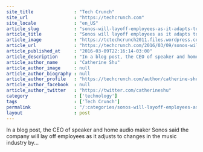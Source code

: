 ```yaml
---
site_title               : "Tech Crunch"
site_url                 : "https://techcrunch.com"
site_locale              : "en_US"
article_slug             : "sonos-will-layoff-employees-as-it-adapts-to-changes-in-the-music-industry"
article_title            : "Sonos will layoff employees as it adapts to changes in the music industry"
article_image            : "https://tctechcrunch2011.files.wordpress.com/2016/03/sonosplay5.jpg?w=764&h=400&crop=1"
article_url              : "https://techcrunch.com/2016/03/09/sonos-will-layoff-employees-as-it-adapts-to-changes-in-the-music-industry/"
article_published_at     : "2016-03-09T22:16:14-03:00"
article_description      : "In a blog post, the CEO of speaker and home audio maker Sonos said the company will lay off employees as it adjusts to changes in the music industry by..."
article_author_name      : "Catherine Shu"
article_author_image     : null
article_author_biography : null
article_author_profile   : "https://techcrunch.com/author/catherine-shu/"
article_author_facebook  : null
article_author_twitter   : "https://twitter.com/catherineshu"
category                 : ['technology']
tags                     : ['Tech Crunch']
permalink                : "/:categories/sonos-will-layoff-employees-as-it-adapts-to-changes-in-the-music-industry/"
layout                   : post
---
```


In a blog post, the CEO of speaker and home audio maker Sonos said the company will lay off employees as it adjusts to changes in the music industry by...

